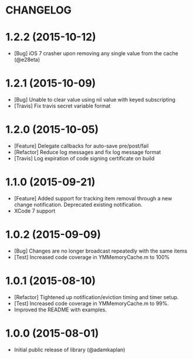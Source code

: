 CHANGELOG
==================

1.2.2 (2015-10-12)
==================
* [Bug] iOS 7 crasher upon removing any single value from the cache (@e28eta)

1.2.1 (2015-10-09)
==================
* [Bug] Unable to clear value using nil value with keyed subscripting
* [Travis] Fix travis secret variable format

1.2.0 (2015-10-05)
==================
* [Feature] Delegate callbacks for auto-save pre/post/fail
* [Refactor] Reduce log messages and fix log message format
* [Travis] Log expiration of code signing certificate on build

1.1.0 (2015-09-21)
==================
* [Feature] Added support for tracking item removal through a new change notification. Deprecated existing notification.
* XCode 7 support

1.0.2 (2015-09-09)
==================
* [Bug] Changes are no longer broadcast repeatedly with the same items
* [Test] Increased code coverage in YMMemoryCache.m to 100%

1.0.1 (2015-08-10)
==================
* [Refactor] Tightened up notification/eviction timing and timer setup.
* [Test] Increased code coverage in YMMemoryCache.m to 99%.
* Improved the README with examples.

1.0.0 (2015-08-01)
==================

* Initial public release of library (@adamkaplan)

